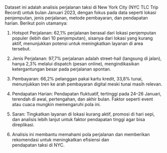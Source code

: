 Dataset ini adalah analisis perjalanan taksi di New York City (NYC TLC Trip Record) untuk bulan Januari 2023, dengan fokus pada data seperti lokasi penjemputan, jenis perjalanan, metode pembayaran, dan pendapatan harian. Berikut poin utamanya:

1. Hotspot Perjalanan: 62,1% perjalanan berasal dari lokasi penjemputan populer (lebih dari 10 penjemputan), sisanya dari lokasi yang kurang aktif, menunjukkan potensi untuk meningkatkan layanan di area tersebut.

2. Jenis Perjalanan: 97,7% perjalanan adalah street-hail (langsung di jalan), hanya 2,3% melalui dispatch (pesan online), mengindikasikan ketergantungan besar pada perjalanan spontan.

3. Pembayaran: 66,2% pelanggan pakai kartu kredit, 33,8% tunai, menunjukkan tren ke arah pembayaran digital meski tunai masih relevan.

4. Pendapatan Harian: Pendapatan fluktuatif, tertinggi pada 24–26 Januari, terendah di awal, pertengahan, dan akhir bulan. Faktor seperti event atau cuaca mungkin memengaruhi pola ini.

5. Saran: Tingkatkan layanan di lokasi kurang aktif, promosi di hari sepi, dan analisis lebih lanjut untuk faktor pendapatan tinggi agar bisa direplikasi.

6. Analisis ini membantu memahami pola perjalanan dan memberikan rekomendasi untuk meningkatkan efisiensi dan pendapatan taksi di NYC.
